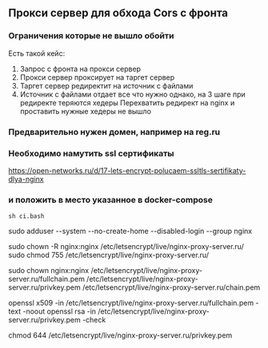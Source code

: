 ## Прокси сервер для обхода Cors с фронта

### Ограничения которые не вышло обойти

Есть такой кейс:
1) Запрос с фронта на прокси сервер
2) Прокси сервер проксирует на таргет сервер
3) Таргет сервер редиректит на источник с файлами
4) Источник с файлами отдает все что нужно однако, на 3 шаге при редиректе теряются хедеры
Перехватить редирект на nginx и проставить нужные хедеры не вышло

### Предварительно нужен домен, например на reg.ru

### Необходимо намутить ssl сертификаты 
https://open-networks.ru/d/17-lets-encrypt-polucaem-ssltls-sertifikaty-dlya-nginx

### и положить в место указанное в docker-compose
```
sh ci.bash
```

sudo adduser --system --no-create-home --disabled-login --group nginx

sudo chown -R nginx:nginx /etc/letsencrypt/live/nginx-proxy-server.ru/
sudo chmod 755 /etc/letsencrypt/live/nginx-proxy-server.ru/

sudo chown nginx:nginx /etc/letsencrypt/live/nginx-proxy-server.ru/fullchain.pem /etc/letsencrypt/live/nginx-proxy-server.ru/privkey.pem /etc/letsencrypt/live/nginx-proxy-server.ru/chain.pem


openssl x509 -in /etc/letsencrypt/live/nginx-proxy-server.ru/fullchain.pem -text -noout
openssl rsa -in /etc/letsencrypt/live/nginx-proxy-server.ru/privkey.pem -check

chmod 644 /etc/letsencrypt/live/nginx-proxy-server.ru/privkey.pem
